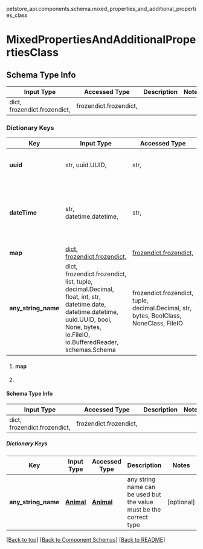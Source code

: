 <a name="top"></a>
petstore_api.components.schema.mixed_properties_and_additional_properties_class
# MixedPropertiesAndAdditionalPropertiesClass

## Schema Type Info
Input Type | Accessed Type | Description | Notes
------------ | ------------- | ------------- | -------------
dict, frozendict.frozendict,  | frozendict.frozendict,  |  |

### Dictionary Keys
Key | Input Type | Accessed Type | Description | Notes
------------ | ------------- | ------------- | ------------- | -------------
**uuid** | str, uuid.UUID,  | str,  |  | [optional] value must be a uuid
**dateTime** | str, datetime.datetime,  | str,  |  | [optional] value must conform to RFC-3339 date-time
**map** | [dict, frozendict.frozendict, ](#map) | [frozendict.frozendict, ](#map) |  | [optional]
**any_string_name** | dict, frozendict.frozendict, list, tuple, decimal.Decimal, float, int, str, datetime.date, datetime.datetime, uuid.UUID, bool, None, bytes, io.FileIO, io.BufferedReader, schemas.Schema | frozendict.frozendict, tuple, decimal.Decimal, str, bytes, BoolClass, NoneClass, FileIO | any string name can be used but the value must be the correct type | [optional]

1. #### map
1. 
#### Schema Type Info
Input Type | Accessed Type | Description | Notes
------------ | ------------- | ------------- | -------------
dict, frozendict.frozendict,  | frozendict.frozendict,  |  |

##### Dictionary Keys
Key | Input Type | Accessed Type | Description | Notes
------------ | ------------- | ------------- | ------------- | -------------
**any_string_name** | [**Animal**](animal.Animal.md) | [**Animal**](animal.Animal.md) | any string name can be used but the value must be the correct type | [optional]


[[Back to top]](#top) [[Back to Component Schemas]](../../../README.md#Component-Schemas) [[Back to README]](../../../README.md)

